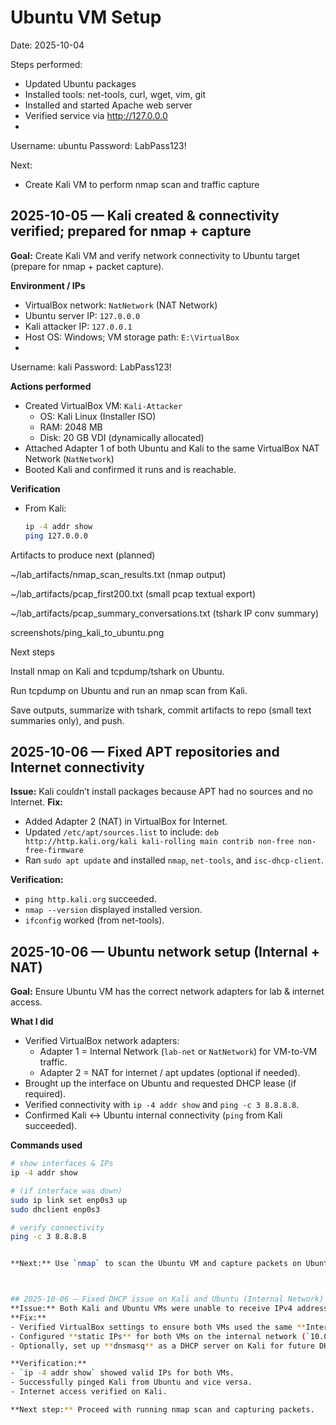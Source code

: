 # Ubuntu VM Setup
Date: 2025-10-04

Steps performed:
- Updated Ubuntu packages
- Installed tools: net-tools, curl, wget, vim, git
- Installed and started Apache web server
- Verified service via http://127.0.0.0
- 
Username: ubuntu
Password: LabPass123!

Next:
- Create Kali VM to perform nmap scan and traffic capture


## 2025-10-05 — Kali created & connectivity verified; prepared for nmap + capture
**Goal:** Create Kali VM and verify network connectivity to Ubuntu target (prepare for nmap + packet capture).

**Environment / IPs**
- VirtualBox network: `NatNetwork` (NAT Network)
- Ubuntu server IP: `127.0.0.0`  
- Kali attacker IP: `127.0.0.1`  
- Host OS: Windows; VM storage path: `E:\VirtualBox`
- 
Username: kali
Password: LabPass123!

**Actions performed**
- Created VirtualBox VM: `Kali-Attacker`
  - OS: Kali Linux (Installer ISO)
  - RAM: 2048 MB
  - Disk: 20 GB VDI (dynamically allocated)
- Attached Adapter 1 of both Ubuntu and Kali to the same VirtualBox NAT Network (`NatNetwork`)
- Booted Kali and confirmed it runs and is reachable.

**Verification**
- From Kali:
  ```bash
  ip -4 addr show
  ping 127.0.0.0


Artifacts to produce next (planned)

~/lab_artifacts/nmap_scan_results.txt (nmap output)

~/lab_artifacts/pcap_first200.txt (small pcap textual export)

~/lab_artifacts/pcap_summary_conversations.txt (tshark IP conv summary)

screenshots/ping_kali_to_ubuntu.png

Next steps

Install nmap on Kali and tcpdump/tshark on Ubuntu.

Run tcpdump on Ubuntu and run an nmap scan from Kali.

Save outputs, summarize with tshark, commit artifacts to repo (small text summaries only), and push.

## 2025-10-06 — Fixed APT repositories and Internet connectivity
**Issue:** Kali couldn’t install packages because APT had no sources and no Internet.
**Fix:** 
- Added Adapter 2 (NAT) in VirtualBox for Internet.
- Updated `/etc/apt/sources.list` to include:
  `deb http://http.kali.org/kali kali-rolling main contrib non-free non-free-firmware`
- Ran `sudo apt update` and installed `nmap`, `net-tools`, and `isc-dhcp-client`.

**Verification:**
- `ping http.kali.org` succeeded.
- `nmap --version` displayed installed version.
- `ifconfig` worked (from net-tools).


## 2025-10-06 — Ubuntu network setup (Internal + NAT)
**Goal:** Ensure Ubuntu VM has the correct network adapters for lab & internet access.

**What I did**
- Verified VirtualBox network adapters:
  - Adapter 1 = Internal Network (`lab-net` or `NatNetwork`) for VM-to-VM traffic.
  - Adapter 2 = NAT for internet / apt updates (optional if needed).
- Brought up the interface on Ubuntu and requested DHCP lease (if required).
- Verified connectivity with `ip -4 addr show` and `ping -c 3 8.8.8.8`.
- Confirmed Kali ↔ Ubuntu internal connectivity (`ping` from Kali succeeded).

**Commands used**
```bash
# show interfaces & IPs
ip -4 addr show

# (if interface was down)
sudo ip link set enp0s3 up         
sudo dhclient enp0s3               

# verify connectivity
ping -c 3 8.8.8.8


**Next:** Use `nmap` to scan the Ubuntu VM and capture packets on Ubuntu.



## 2025-10-06 — Fixed DHCP issue on Kali and Ubuntu (Internal Network)
**Issue:** Both Kali and Ubuntu VMs were unable to receive IPv4 addresses, showing `169.254.x.x` (APIPA address).
**Fix:**
- Verified VirtualBox settings to ensure both VMs used the same **Internal Network**.
- Configured **static IPs** for both VMs on the internal network (`10.0.3.5` for Ubuntu, `10.0.3.10` for Kali).
- Optionally, set up **dnsmasq** as a DHCP server on Kali for future DHCP needs.

**Verification:**
- `ip -4 addr show` showed valid IPs for both VMs.
- Successfully pinged Kali from Ubuntu and vice versa.
- Internet access verified on Kali.

**Next step:** Proceed with running nmap scan and capturing packets.


